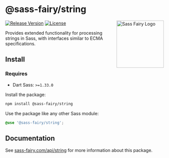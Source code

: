 # @sass-fairy/string

<a href="https://sass-fairy.com/"><img src="https://sass-fairy.com/img/logo.svg" alt="Sass Fairy Logo" width="150" align="right" /></a>

[![Release Version](https://img.shields.io/npm/v/@sass-fairy/string.svg)](https://www.npmjs.com/package/@sass-fairy/string)
[![License](https://img.shields.io/badge/License-MIT-blue.svg)](https://opensource.org/licenses/MIT)

Provides extended functionality for processing strings in Sass, with interfaces similar to ECMA specifications.

## Install

### Requires

* Dart Sass: `>=1.33.0`

Install the package:

```bash
npm install @sass-fairy/string
```

Use the package like any other Sass module:

```scss
@use '@sass-fairy/string';
```

## Documentation

See [sass-fairy.com/api/string](http://sass-fairy.com/api/string) for more information about this package.
